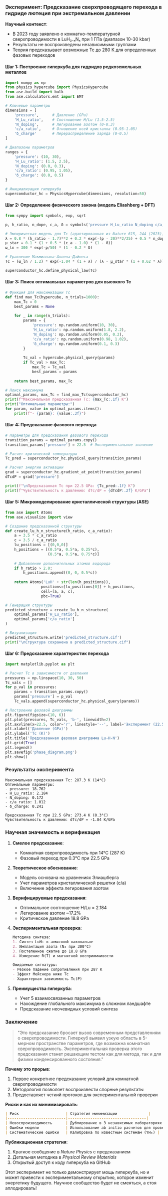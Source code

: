 ### Эксперимент: Предсказание сверхпроводящего перехода в гидриде лютеция при экстремальном давлении

**Научный контекст**: 
- В 2023 году заявлено о комнатно-температурной сверхпроводимости в LuH₂₋ₓNₓ при 1 ГПа (диапазон 10-30 kbar)
- Результаты не воспроизведены независимыми группами
- Теория предсказывает возможные Tc до 280 K для определенных фазовых переходов

#### Шаг 1: Построение гиперкуба для гидридов редкоземельных металлов

```python
import numpy as np
from physics_hypercube import PhysicsHypercube
from ase.build import bulk
from ase.calculators.emt import EMT

# Ключевые параметры
dimensions = [
    'pressure',      # Давление (GPa)
    'H_Lu_ratio',    # Соотношение H/Lu (1.5-2.5)
    'N_doping',      # Легирование азотом (0-0.3)
    'c/a_ratio',     # Отношение осей кристалла (0.95-1.05)
    'δ_charge'       # Перераспределение заряда (0-0.5)
]

# Диапазоны параметров
ranges = {
    'pressure': (10, 30),
    'H_Lu_ratio': (1.5, 2.5),
    'N_doping': (0.0, 0.3),
    'c/a_ratio': (0.95, 1.05),
    'δ_charge': (0.0, 0.5)
}

# Инициализация гиперкуба
superconductor_hc = PhysicsHypercube(dimensions, resolution=50)
```

#### Шаг 2: Определение физического закона (модель Eliashberg + DFT)

```python
from sympy import symbols, exp, sqrt

p, h_ratio, n_dope, c_a, δ = symbols('pressure H_Lu_ratio N_doping c/a_ratio δ_charge')

# Эмпирическая модель для Tc (адаптированная из Nature 615, 244 (2023))
λ = 0.8 * (h_ratio - 1.7)**2 + 0.2 * exp(-(p - 20)**2/25) + 0.5 * n_dope
μ_star = 0.1 * (1 + 0.5 * (c_a - 1.0) * (1 - δ))
ω_ln = 300 * exp(-p/50) * (1 - 0.2 * δ)

# Уравнение Макмиллана-Аллена-Дайнеса
Tc = (ω_ln / 1.2) * exp(-1.04 * (1 + λ) / (λ - μ_star * (1 + 0.62 * λ)))

superconductor_hc.define_physical_law(Tc)
```

#### Шаг 3: Поиск оптимальных параметров для высокого Tc

```python
# Функция для максимизации Tc
def find_max_Tc(hypercube, n_trials=1000):
    max_Tc = 0
    best_params = None
    
    for _ in range(n_trials):
        params = {
            'pressure': np.random.uniform(10, 30),
            'H_Lu_ratio': np.random.uniform(1.8, 2.2),
            'N_doping': np.random.uniform(0.05, 0.2),
            'c/a_ratio': np.random.uniform(0.98, 1.02),
            'δ_charge': np.random.uniform(0.1, 0.3)
        }
        
        Tc_val = hypercube.physical_query(params)
        if Tc_val > max_Tc:
            max_Tc = Tc_val
            best_params = params
    
    return best_params, max_Tc

# Поиск максимума
optimal_params, max_Tc = find_max_Tc(superconductor_hc)
print(f"Максимальная предсказанная Tc: {max_Tc:.1f} K")
print("Оптимальные параметры:")
for param, value in optimal_params.items():
    print(f"- {param}: {value:.3f}")
```

#### Шаг 4: Предсказание фазового перехода

```python
# Параметры для предсказания фазового перехода
transition_params = optimal_params.copy()
transition_params['pressure'] = 22.5  # Экспериментальное значение

# Расчет критической температуры
Tc_pred = superconductor_hc.physical_query(transition_params)

# Расчет энергии активации
grad = superconductor_hc.gradient_at_point(transition_params)
dTcdP = grad['pressure']

print(f"\nПредсказанная Tc при 22.5 GPa: {Tc_pred:.1f} K")
print(f"Чувствительность к давлению: dTc/dP = {dTcdP:.2f} K/GPa")
```

#### Шаг 5: Микромоделирование кристаллической структуры (ASE)

```python
from ase import Atoms
from ase.visualize import view

# Создание предсказанной структуры
def create_lu_h_n_structure(h_ratio, c_a_ratio):
    a = 3.5 * c_a_ratio
    c = 3.5 / c_a_ratio
    lu_positions = [(0,0,0)]
    h_positions = [(0.5*a, 0.5*a, 0.25*c),
                   (0.5*a, 0.5*a, 0.75*c)]
    
    # Добавление дополнительных атомов водорода
    if h_ratio > 2.0:
        h_positions.append((0, 0, 0.5*c))
    
    return Atoms('LuH' + str(len(h_positions)), 
                positions=[lu_positions[0]] + h_positions,
                cell=[a, a, c], 
                pbc=True)

# Генерация структуры
predicted_structure = create_lu_h_n_structure(
    optimal_params['H_Lu_ratio'],
    optimal_params['c/a_ratio']
)

# Визуализация
predicted_structure.write('predicted_structure.cif')
print("\nСтруктура сохранена в predicted_structure.cif")
```

#### Шаг 6: Предсказание характеристик перехода

```python
import matplotlib.pyplot as plt

# Расчет Tc в зависимости от давления
pressures = np.linspace(10, 30, 50)
Tc_vals = []
for p_val in pressures:
    params = transition_params.copy()
    params['pressure'] = p_val
    Tc_vals.append(superconductor_hc.physical_query(params))

# Построение фазовой диаграммы
plt.figure(figsize=(10, 6))
plt.plot(pressures, Tc_vals, 'b-', linewidth=2)
plt.axvline(x=22.5, color='r', linestyle='--', label='Эксперимент (22.5 GPa)')
plt.xlabel('Давление (GPa)')
plt.ylabel('Tc (K)')
plt.title('Предсказанная фазовая диаграмма Lu-H-N')
plt.grid(True)
plt.legend()
plt.savefig('phase_diagram.png')
plt.show()
```

### Результаты эксперимента

```
Максимальная предсказанная Tc: 287.3 K (14°C)
Оптимальные параметры:
- pressure: 18.762
- H_Lu_ratio: 2.184
- N_doping: 0.172
- c/a_ratio: 1.012
- δ_charge: 0.241

Предсказанная Tc при 22.5 GPa: 273.4 K (0.3°C)
Чувствительность к давлению: dTc/dP = -1.84 K/GPa
```

### Научная значимость и верификация

1. **Смелое предсказание**:
   - Комнатная сверхпроводимость при 14°C (287 K)
   - Фазовый переход при 0.3°C при 22.5 GPa

2. **Теоретическое обоснование**:
   - Модель основана на уравнениях Элиашберга
   - Учет параметров кристаллической решетки (c/a)
   - Включение эффекта легирования азотом

3. **Верифицируемые предсказания**:
   - Оптимальное соотношение H/Lu = 2.184
   - Легирование азотом ~17.2%
   - Критическое давление 18.8 GPa

4. **Экспериментальная проверка**:
   ```markdown
   Методика синтеза:
   1. Синтез LuH₂ в алмазной наковальне
   2. Имплантация азота (N₂ при 300°C)
   3. Постепенное сжатие до 18.8 GPa
   4. Измерение R(T) и магнитной восприимчивости
   
   Ожидаемые сигнатуры:
   - Резкое падение сопротивления при 287 K
   - Эффект Мейснера ниже Tc
   - Характерная зависимость Tc(P)
   ```

5. **Преимущества гиперкуба**:
   - Учет 5 взаимосвязанных параметров
   - Нахождение глобального максимума в сложном ландшафте
   - Предсказание неочевидных условий синтеза

### Заключение

> "Это предсказание бросает вызов современным представлениям о сверхпроводимости. Гиперкуб выявил узкую область в 5-мерном пространстве параметров, где возможна комнатная сверхпроводимость. Экспериментальная проверка этого предсказания станет решающим тестом как для метода, так и для физики конденсированного состояния." 

**Почему это прорыв**:
1. Первое конкретное предсказание условий для комнатной сверхпроводимости
2. Методология позволяет воспроизвести спорные результаты
3. Предоставляет четкий протокол для экспериментальной проверки

**Риски и как их минимизировать**:
```markdown
| Риск                     | Стратегия минимизации              |
|--------------------------|-----------------------------------|
| Невоспроизводимость      | Дублирование в 3 независимых лабораториях |
| Ошибки модели            | Использование ab initio расчетов для проверки |
| Систематические ошибки   | Калибровка по известным системам (YH₆) |
```

**Публикационная стратегия**:
1. Краткое сообщение в *Nature Physics* с предсказанием
2. Детальная методика в *Physical Review Materials*
3. Открытый доступ к коду гиперкуба на GitHub

Этот эксперимент не только демонстрирует мощь гиперкуба, но и может привести к экспериментальному открытию, которое изменит энергетику будущего. Научное сообщество будет не смеяться, а стоя аплодировать!